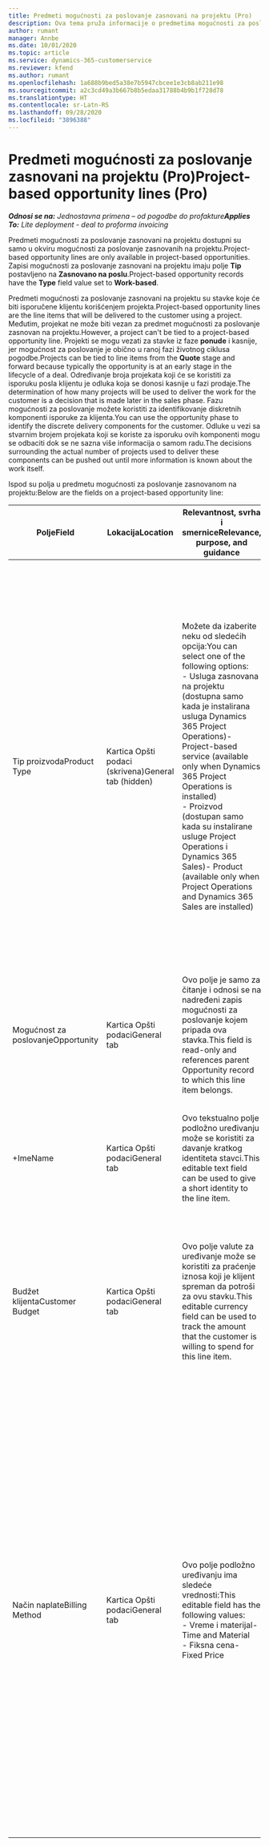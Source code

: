 ```yaml
---
title: Predmeti mogućnosti za poslovanje zasnovani na projektu (Pro)
description: Ova tema pruža informacije o predmetima mogućnosti za poslovanje zasnovanim na projektu. (Pro)
author: rumant
manager: Annbe
ms.date: 10/01/2020
ms.topic: article
ms.service: dynamics-365-customerservice
ms.reviewer: kfend
ms.author: rumant
ms.openlocfilehash: 1a688b9bed5a38e7b5947cbcee1e3cb8ab211e98
ms.sourcegitcommit: a2c3cd49a3b667b8b5edaa31788b4b9b1f728d78
ms.translationtype: HT
ms.contentlocale: sr-Latn-RS
ms.lasthandoff: 09/28/2020
ms.locfileid: "3896388"
---
```

# <a name="project-based-opportunity-lines-pro"></a><span data-ttu-id="2b2aa-104">Predmeti mogućnosti za poslovanje zasnovani na projektu (Pro)</span><span class="sxs-lookup"><span data-stu-id="2b2aa-104">Project-based opportunity lines (Pro)</span></span>

<span data-ttu-id="2b2aa-105">_**Odnosi se na:** Jednostavna primena – od pogodbe do profakture_</span><span class="sxs-lookup"><span data-stu-id="2b2aa-105">_**Applies To:** Lite deployment - deal to proforma invoicing_</span></span>

<span data-ttu-id="2b2aa-106">Predmeti mogućnosti za poslovanje zasnovani na projektu dostupni su samo u okviru mogućnosti za poslovanje zasnovanih na projektu.</span><span class="sxs-lookup"><span data-stu-id="2b2aa-106">Project-based opportunity lines are only available in project-based opportunities.</span></span> <span data-ttu-id="2b2aa-107">Zapisi mogućnosti za poslovanje zasnovani na projektu imaju polje **Tip** postavljeno na **Zasnovano na poslu**.</span><span class="sxs-lookup"><span data-stu-id="2b2aa-107">Project-based opportunity records have the **Type** field value set to **Work-based**.</span></span>

<span data-ttu-id="2b2aa-108">Predmeti mogućnosti za poslovanje zasnovani na projektu su stavke koje će biti isporučene klijentu korišćenjem projekta.</span><span class="sxs-lookup"><span data-stu-id="2b2aa-108">Project-based opportunity lines are the line items that will be delivered to the customer using a project.</span></span> <span data-ttu-id="2b2aa-109">Međutim, projekat ne može biti vezan za predmet mogućnosti za poslovanje zasnovan na projektu.</span><span class="sxs-lookup"><span data-stu-id="2b2aa-109">However, a project can't be tied to a project-based opportunity line.</span></span> <span data-ttu-id="2b2aa-110">Projekti se mogu vezati za stavke iz faze **ponude** i kasnije, jer mogućnost za poslovanje je obično u ranoj fazi životnog ciklusa pogodbe.</span><span class="sxs-lookup"><span data-stu-id="2b2aa-110">Projects can be tied to line items from the **Quote** stage and forward because typically the opportunity is at an early stage in the lifecycle of a deal.</span></span> <span data-ttu-id="2b2aa-111">Određivanje broja projekata koji će se koristiti za isporuku posla klijentu je odluka koja se donosi kasnije u fazi prodaje.</span><span class="sxs-lookup"><span data-stu-id="2b2aa-111">The determination of how many projects will be used to deliver the work for the customer is a decision that is made later in the sales phase.</span></span> <span data-ttu-id="2b2aa-112">Fazu mogućnosti za poslovanje možete koristiti za identifikovanje diskretnih komponenti isporuke za klijenta.</span><span class="sxs-lookup"><span data-stu-id="2b2aa-112">You can use the opportunity phase to identify the discrete delivery components for the customer.</span></span> <span data-ttu-id="2b2aa-113">Odluke u vezi sa stvarnim brojem projekata koji se koriste za isporuku ovih komponenti mogu se odbaciti dok se ne sazna više informacija o samom radu.</span><span class="sxs-lookup"><span data-stu-id="2b2aa-113">The decisions surrounding the actual number of projects used to deliver these components can be pushed out until more information is known about the work itself.</span></span>

<span data-ttu-id="2b2aa-114">Ispod su polja u predmetu mogućnosti za poslovanje zasnovanom na projektu:</span><span class="sxs-lookup"><span data-stu-id="2b2aa-114">Below are the fields on a project-based opportunity line:</span></span>

| <span data-ttu-id="2b2aa-115">**Polje**</span><span class="sxs-lookup"><span data-stu-id="2b2aa-115">**Field**</span></span> | <span data-ttu-id="2b2aa-116">**Lokacija**</span><span class="sxs-lookup"><span data-stu-id="2b2aa-116">**Location**</span></span> | <span data-ttu-id="2b2aa-117">**Relevantnost, svrha i smernice**</span><span class="sxs-lookup"><span data-stu-id="2b2aa-117">**Relevance, purpose, and guidance**</span></span> | <span data-ttu-id="2b2aa-118">**Posledični uticaj**</span><span class="sxs-lookup"><span data-stu-id="2b2aa-118">**Downstream impact**</span></span> |
| --- | --- | --- | --- |
| <span data-ttu-id="2b2aa-119">Tip proizvoda</span><span class="sxs-lookup"><span data-stu-id="2b2aa-119">Product Type</span></span> | <span data-ttu-id="2b2aa-120">Kartica Opšti podaci (skrivena)</span><span class="sxs-lookup"><span data-stu-id="2b2aa-120">General tab (hidden)</span></span> | <span data-ttu-id="2b2aa-121">Možete da izaberite neku od sledećih opcija:</span><span class="sxs-lookup"><span data-stu-id="2b2aa-121">You can select one of the following options:</span></span></br><span data-ttu-id="2b2aa-122">- Usluga zasnovana na projektu (dostupna samo kada je instalirana usluga Dynamics 365 Project Operations)</span><span class="sxs-lookup"><span data-stu-id="2b2aa-122">- Project-based service (available only when Dynamics 365 Project Operations is installed)</span></span></br><span data-ttu-id="2b2aa-123">- Proizvod (dostupan samo kada su instalirane usluge Project Operations i Dynamics 365 Sales)</span><span class="sxs-lookup"><span data-stu-id="2b2aa-123">- Product (available only when Project Operations and Dynamics 365 Sales are installed)</span></span> | <span data-ttu-id="2b2aa-124">Vrednost ovog polja je postavljena na **Usluga zasnovana na projektu** kada kreirate stavku mogućnosti za poslovanje zasnovanu na projektu iz mreže stavki zasnovanih na projektu u mogućnosti za poslovanje.</span><span class="sxs-lookup"><span data-stu-id="2b2aa-124">The value of this field is set to **Project-based service** when you create a project-based opportunity line from the project-based lines grid on the Opportunity.</span></span> <br> <span data-ttu-id="2b2aa-125">Ako promenite ili zamenite ovu vrednost, funkcionalnost projekta neće biti omogućena na stavkama zasnovanim na projektu.</span><span class="sxs-lookup"><span data-stu-id="2b2aa-125">If you change or override this value, the project functionality won't be enabled on your project-based line items.</span></span> |
| <span data-ttu-id="2b2aa-126">Mogućnost za poslovanje</span><span class="sxs-lookup"><span data-stu-id="2b2aa-126">Opportunity</span></span> | <span data-ttu-id="2b2aa-127">Kartica Opšti podaci</span><span class="sxs-lookup"><span data-stu-id="2b2aa-127">General tab</span></span> | <span data-ttu-id="2b2aa-128">Ovo polje je samo za čitanje i odnosi se na nadređeni zapis mogućnosti za poslovanje kojem pripada ova stavka.</span><span class="sxs-lookup"><span data-stu-id="2b2aa-128">This field is read-only and references parent Opportunity record to which this line item belongs.</span></span> | <span data-ttu-id="2b2aa-129">Nema posledičnog uticaja iz ovog polja.</span><span class="sxs-lookup"><span data-stu-id="2b2aa-129">There is no downstream impact from this field.</span></span> |
| <span data-ttu-id="2b2aa-130">+Ime</span><span class="sxs-lookup"><span data-stu-id="2b2aa-130">Name</span></span> | <span data-ttu-id="2b2aa-131">Kartica Opšti podaci</span><span class="sxs-lookup"><span data-stu-id="2b2aa-131">General tab</span></span> | <span data-ttu-id="2b2aa-132">Ovo tekstualno polje podložno uređivanju može se koristiti za davanje kratkog identiteta stavci.</span><span class="sxs-lookup"><span data-stu-id="2b2aa-132">This editable text field can be used to give a short identity to the line item.</span></span> | <span data-ttu-id="2b2aa-133">Ova vrednost se prenosi na stavku ponude kada kreirate ponudu iz ove mogućnosti za poslovanje.</span><span class="sxs-lookup"><span data-stu-id="2b2aa-133">This value is carried over to the quote line when you create a quote from this opportunity.</span></span> |
| <span data-ttu-id="2b2aa-134">Budžet klijenta</span><span class="sxs-lookup"><span data-stu-id="2b2aa-134">Customer Budget</span></span> | <span data-ttu-id="2b2aa-135">Kartica Opšti podaci</span><span class="sxs-lookup"><span data-stu-id="2b2aa-135">General tab</span></span> | <span data-ttu-id="2b2aa-136">Ovo polje valute za uređivanje može se koristiti za praćenje iznosa koji je klijent spreman da potroši za ovu stavku.</span><span class="sxs-lookup"><span data-stu-id="2b2aa-136">This editable currency field can be used to track the amount that the customer is willing to spend for this line item.</span></span> | <span data-ttu-id="2b2aa-137">Ova vrednost se prenosi na odgovarajuće polje stavke ponude kada ponudu kreirate iz ove mogućnosti za poslovanje.</span><span class="sxs-lookup"><span data-stu-id="2b2aa-137">This value is carried over to the corresponding field on the quote line when you create a quote from this opportunity.</span></span> |
| <span data-ttu-id="2b2aa-138">Način naplate</span><span class="sxs-lookup"><span data-stu-id="2b2aa-138">Billing Method</span></span> | <span data-ttu-id="2b2aa-139">Kartica Opšti podaci</span><span class="sxs-lookup"><span data-stu-id="2b2aa-139">General tab</span></span> | <span data-ttu-id="2b2aa-140">Ovo polje podložno uređivanju ima sledeće vrednosti:</span><span class="sxs-lookup"><span data-stu-id="2b2aa-140">This editable field has the following values:</span></span></br><span data-ttu-id="2b2aa-141">- Vreme i materijal</span><span class="sxs-lookup"><span data-stu-id="2b2aa-141">- Time and Material</span></span></br><span data-ttu-id="2b2aa-142">- Fiksna cena</span><span class="sxs-lookup"><span data-stu-id="2b2aa-142">- Fixed Price</span></span> | <span data-ttu-id="2b2aa-143">Ova vrednost se prenosi na odgovarajuće polje stavke ponude kada ponudu kreirate iz ove mogućnosti za poslovanje.</span><span class="sxs-lookup"><span data-stu-id="2b2aa-143">This value is carried over to the corresponding field on the quote line when you create a quote from this opportunity.</span></span> <span data-ttu-id="2b2aa-144">Kada kreirate stavku ponude, polje je zaključano i ne može se promeniti.</span><span class="sxs-lookup"><span data-stu-id="2b2aa-144">After the quote line is created, the field is locked and can't be changed.</span></span> <span data-ttu-id="2b2aa-145">Dodelite vrednost ovog polja što je tačnije moguće.</span><span class="sxs-lookup"><span data-stu-id="2b2aa-145">Assign this field value as accurately as possible.</span></span> <span data-ttu-id="2b2aa-146">Ako je potrebno da promenite vrednost ovog polja u stavci ponude, izbrišite i ponovo kreirajte stavku ponude.</span><span class="sxs-lookup"><span data-stu-id="2b2aa-146">If you need to change the value of this field on the quote line, delete and re-create the quote line.</span></span> |
